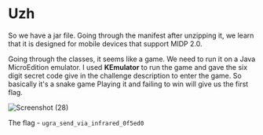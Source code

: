 # Uzh

So we have a jar file. Going through the manifest after unzipping it, we learn that it is designed for mobile devices that support MIDP 2.0.

Going through the classes, it seems like a game.
We need to run it on a Java MicroEdition emulator.
I used **KEmulator** to run the game and gave the six digit secret code give in the challenge description to enter the game. So basically it's a snake game
Playing it and failing to win will give us the first flag.


![Screenshot (28)](https://github.com/Wixter07/CTF-s/assets/150792650/9c584e58-caac-4304-9687-aa720a2f6326)

The flag - `ugra_send_via_infrared_0f5ed0`
